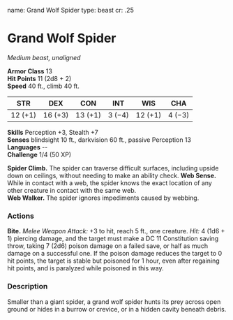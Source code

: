 name: Grand Wolf Spider
type: beast
cr: .25

# Grand Wolf Spider 
_Medium beast, unaligned_

**Armor Class** 13    
**Hit Points** 11 (2d8 + 2)    
**Speed** 40 ft., climb 40 ft. 

| STR     | DEX     | CON     | INT     | WIS     | CHA     |
|---------|---------|---------|---------|---------|---------|
| 12 (+1) | 16 (+3) | 13 (+1) | 3 (−4)  | 12 (+1) | 4 (−3)  |  

**Skills** Perception +3, Stealth +7    
**Senses** blindsight 10 ft., darkvision 60 ft., passive Perception 13    
**Languages** --    
**Challenge** 1/4 (50 XP) 

**Spider Climb.** The spider can traverse difficult surfaces, including upside down on ceilings, without needing to make an ability check. 
**Web Sense.** While in contact with a web, the spider knows the exact location of any other creature in contact with the same web.    
**Web Walker.** The spider ignores impediments caused by webbing. 

### Actions    
**Bite.** _Melee Weapon Attack:_ +3 to hit, reach 5 ft., one creature. _Hit:_ 4 (1d6 + 1) piercing damage, and the target must make a DC 11 Constitution saving throw, taking 7 (2d6) poison damage on a failed save, or half as much damage on a successful one. If the poison damage reduces the target to 0 hit points, the target is stable but poisoned for 1 hour, even after regaining hit points, and is paralyzed while poisoned in this way. 

### Description
Smaller than a giant spider, a grand wolf spider hunts its prey across open ground or hides in a burrow or crevice, or in a hidden cavity beneath debris. 
